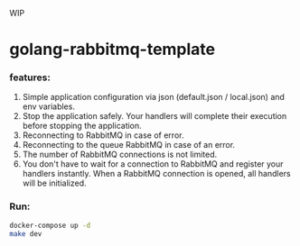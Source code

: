 WIP

# golang-rabbitmq-template

### features:
1. Simple application configuration via json (default.json / local.json) and env variables.
2. Stop the application safely. Your handlers will complete their execution before stopping the application.
3. Reconnecting to RabbitMQ in case of error.
4. Reconnecting to the queue RabbitMQ in case of an error.
5. The number of RabbitMQ connections is not limited.
6. You don't have to wait for a connection to RabbitMQ and register your handlers instantly. When a RabbitMQ connection is opened, all handlers will be initialized.


### Run:
```bash
docker-compose up -d
make dev
 ```


